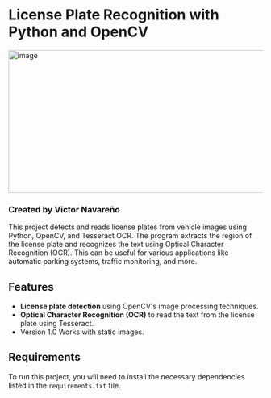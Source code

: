 # License Plate Recognition with Python and OpenCV  
<img width="603" height="283" alt="image" src="https://github.com/user-attachments/assets/bb5417e1-9f8c-4eb0-a007-95c62cf4c1cd" />

### Created by Victor Navareño

This project detects and reads license plates from vehicle images using Python, OpenCV, and Tesseract OCR. The program extracts the region of the license plate and recognizes the text using Optical Character Recognition (OCR). This can be useful for various applications like automatic parking systems, traffic monitoring, and more.

## Features
- **License plate detection** using OpenCV's image processing techniques.
- **Optical Character Recognition (OCR)** to read the text from the license plate using Tesseract.
- Version 1.0 Works with static images.

## Requirements
To run this project, you will need to install the necessary dependencies listed in the `requirements.txt` file.

